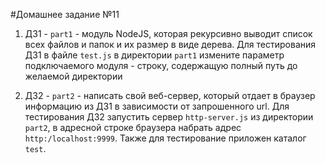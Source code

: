 #Домашнее задание №11

1. ДЗ1 - `part1` - модуль NodeJS, которая рекурсивно выводит список всех файлов и папок и их размер в виде дерева.
Для тестирования ДЗ1 в файле `test.js` в директории `part1` измените параметр подключаемого модуля - строку, содержащую полный путь до желаемой директории
  
2. ДЗ2 - `part2` - написать свой веб-сервер, который отдает в браузер информацию из ДЗ1 в зависимости от запрошенного url.
Для тестирования ДЗ2 запустить сервер `http-server.js` из директории `part2`, в адресной строке браузера набрать адрес `http:/localhost:9999`. Также для тестирование приложен каталог `test`.

